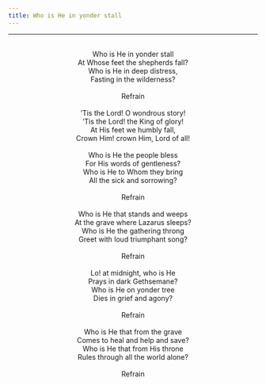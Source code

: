 ```yaml
---
title: Who is He in yonder stall
---
```


---
<center>
<br/>
Who is He in yonder stall<br/>
At Whose feet the shepherds fall?<br/>
Who is He in deep distress,<br/>
Fasting in the wilderness?<br/>
<br/>
Refrain<br/>
<br/>
’Tis the Lord! O wondrous story!<br/>
’Tis the Lord! the King of glory!<br/>
At His feet we humbly fall,<br/>
Crown Him! crown Him, Lord of all!<br/>
<br/>
Who is He the people bless<br/>
For His words of gentleness?<br/>
Who is He to Whom they bring<br/>
All the sick and sorrowing?<br/>
<br/>
Refrain<br/>
<br/>
Who is He that stands and weeps<br/>
At the grave where Lazarus sleeps?<br/>
Who is He the gathering throng<br/>
Greet with loud triumphant song?<br/>
<br/>
Refrain<br/>
<br/>
Lo! at midnight, who is He<br/>
Prays in dark Gethsemane?<br/>
Who is He on yonder tree<br/>
Dies in grief and agony?<br/>
<br/>
Refrain<br/>
<br/>
Who is He that from the grave<br/>
Comes to heal and help and save?<br/>
Who is He that from His throne<br/>
Rules through all the world alone?<br/>
<br/>
Refrain<br/>

</center>